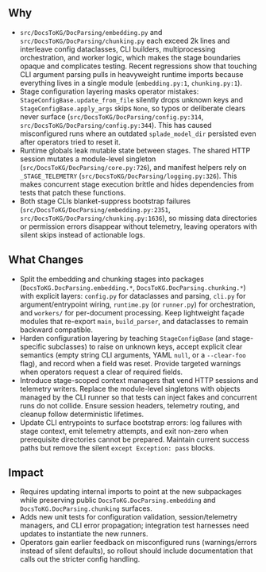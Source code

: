 ## Why
- `src/DocsToKG/DocParsing/embedding.py` and `src/DocsToKG/DocParsing/chunking.py` each exceed 2k lines and interleave config dataclasses, CLI builders, multiprocessing orchestration, and worker logic, which makes the stage boundaries opaque and complicates testing. Recent regressions show that touching CLI argument parsing pulls in heavyweight runtime imports because everything lives in a single module (`embedding.py:1`, `chunking.py:1`).
- Stage configuration layering masks operator mistakes: `StageConfigBase.update_from_file` silently drops unknown keys and `StageConfigBase.apply_args` skips `None`, so typos or deliberate clears never surface (`src/DocsToKG/DocParsing/config.py:314`, `src/DocsToKG/DocParsing/config.py:344`). This has caused misconfigured runs where an outdated `splade_model_dir` persisted even after operators tried to reset it.
- Runtime globals leak mutable state between stages. The shared HTTP session mutates a module-level singleton (`src/DocsToKG/DocParsing/core.py:726`), and manifest helpers rely on `_STAGE_TELEMETRY` (`src/DocsToKG/DocParsing/logging.py:326`). This makes concurrent stage execution brittle and hides dependencies from tests that patch these functions.
- Both stage CLIs blanket-suppress bootstrap failures (`src/DocsToKG/DocParsing/embedding.py:2351`, `src/DocsToKG/DocParsing/chunking.py:1636`), so missing data directories or permission errors disappear without telemetry, leaving operators with silent skips instead of actionable logs.

## What Changes
- Split the embedding and chunking stages into packages (`DocsToKG.DocParsing.embedding.*`, `DocsToKG.DocParsing.chunking.*`) with explicit layers: `config.py` for dataclasses and parsing, `cli.py` for argument/entrypoint wiring, `runtime.py` (or `runner.py`) for orchestration, and `workers/` for per-document processing. Keep lightweight façade modules that re-export `main`, `build_parser`, and dataclasses to remain backward compatible.
- Harden configuration layering by teaching `StageConfigBase` (and stage-specific subclasses) to raise on unknown keys, accept explicit clear semantics (empty string CLI arguments, YAML `null`, or a `--clear-foo` flag), and record when a field was reset. Provide targeted warnings when operators request a clear of required fields.
- Introduce stage-scoped context managers that vend HTTP sessions and telemetry writers. Replace the module-level singletons with objects managed by the CLI runner so that tests can inject fakes and concurrent runs do not collide. Ensure session headers, telemetry routing, and cleanup follow deterministic lifetimes.
- Update CLI entrypoints to surface bootstrap errors: log failures with stage context, emit telemetry attempts, and exit non-zero when prerequisite directories cannot be prepared. Maintain current success paths but remove the silent `except Exception: pass` blocks.

## Impact
- Requires updating internal imports to point at the new subpackages while preserving public `DocsToKG.DocParsing.embedding` and `DocsToKG.DocParsing.chunking` surfaces.
- Adds new unit tests for configuration validation, session/telemetry managers, and CLI error propagation; integration test harnesses need updates to instantiate the new runners.
- Operators gain earlier feedback on misconfigured runs (warnings/errors instead of silent defaults), so rollout should include documentation that calls out the stricter config handling.
